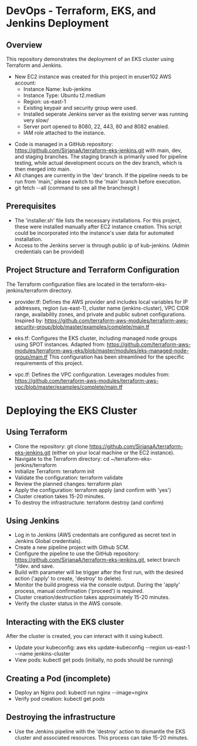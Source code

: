 # DevOps - Terraform, EKS, and Jenkins Deployment

## Overview
This repository demonstrates the deployment of an EKS cluster using Terraform and Jenkins.

- New EC2 instance was created for this project in eruser102 AWS account:
    - Instance Name: kub-jenkins
    - Instance Type: Ubuntu t2.medium
    - Region: us-east-1
    - Existing keypair and security group were used.
    - Installed seperate Jenkins server as the existing server was running very slow/
    - Server port opened to 8080, 22, 443, 80 and 8082 enabled.
    - IAM role attached to the instance. 

* Code is managed in a GitHub repository: https://github.com/SirjanaA/terraform-eks-jenkins.git with main, dev, and staging branches. The staging branch is primarily used for pipeline testing, while actual development occurs on the dev branch, which is then merged into main.
* All changes are currently in the 'dev' branch. If the pipeline needs to be run from 'main,' please switch to the 'main' branch before execution.
* git fetch --all (command to see all the branchesgit )

## Prerequisites
* The 'installer.sh' file lists the necessary installations. For this project, these were installed manually after EC2 instance creation. This script could be incorporated into the instance's user data for automated installation.
*  Access to the Jenkins server is through public ip of kub-jenkins. (Admin credentials can be provided)


## Project Structure and Terraform Configuration
The Terraform configuration files are located in the terraform-eks-jenkins/terraform directory.

* provider.tf: Defines the AWS provider and includes local variables for IP addresses, region (us-east-1), cluster name (jenkins-cluster), VPC CIDR range, availability zones, and private and public subnet configurations. Inspired by: https://github.com/terraform-aws-modules/terraform-aws-security-group/blob/master/examples/complete/main.tf

* eks.tf: Configures the EKS cluster, including managed node groups using SPOT instances. Adapted from: https://github.com/terraform-aws-modules/terraform-aws-eks/blob/master/modules/eks-managed-node-group/main.tf This configuration has been streamlined for the specific requirements of this project.

* vpc.tf: Defines the VPC configuration. Leverages modules from: https://github.com/terraform-aws-modules/terraform-aws-vpc/blob/master/examples/complete/main.tf


# Deploying the EKS Cluster

## Using Terraform
- Clone the repository: git clone https://github.com/SirjanaA/terraform-eks-jenkins.git (either on your local machine or the EC2 instance).
- Navigate to the Terraform directory: cd ~/terraform-eks-jenkins/terraform
- Initialize Terraform: terraform init
- Validate the configuration: terraform validate
- Review the planned changes: terraform plan
- Apply the configuration: terraform apply (and confirm with 'yes')
- Cluster creation takes 15-20 minutes.
- To destroy the infrastructure: terraform destroy (and confirm)

## Using Jenkins
- Log in to Jenkins (AWS credentials are configured as secret text in Jenkins Global credentials).
- Create a new pipeline project with Github SCM.
- Configure the pipeline to use the GitHub repository: https://github.com/SirjanaA/terraform-eks-jenkins.git, select branch */dev. and save.
- Build with parameter will be trigger after the first run, with the desired action ('apply' to create, 'destroy' to delete).
- Monitor the build progress via the console output. During the 'apply' process, manual confirmation ('proceed') is required.
- Cluster creation/destruction takes approximately 15-20 minutes.
- Verify the cluster status in the AWS console.

## Interacting with the EKS cluster
After the cluster is created, you can interact with it using kubectl.

- Update your kubeconfig: aws eks update-kubeconfig --region us-east-1 --name jenkins-cluster
- View pods: kubectl get pods (initially, no pods should be running)

## Creating a Pod (incomplete)
- Deploy an Nginx pod: kubectl run nginx --image=nginx
- Verify pod creation: kubectl get pods

## Destroying the infrastructure
- Use the Jenkins pipeline with the 'destroy' action to dismantle the EKS cluster and associated resources. This process can take 15-20 minutes.

